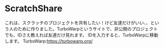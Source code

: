 # ScratchShare
これは、スクラッチのプロジェクトを共有したい！けど友達だけがいい、、という人のために作りました。TurboWarpというサイトで、非公開のプロジェクトでも、IDさえ教えれば友達だけ見れます。
IDを入力すると、TurboWarpに移動します。
TurboWarp:https://turbowarp.org/
